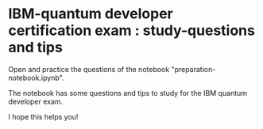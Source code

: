 # IBM-quantum developer certification  exam : study-questions and tips

Open and practice the questions of the notebook "preparation-notebook.ipynb". 

The notebook has some questions and tips to study for the IBM quantum developer exam. 

I hope this helps you!
